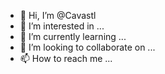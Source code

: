 - 👋 Hi, I’m @Cavastl
- 👀 I’m interested in ...
- 🌱 I’m currently learning ...
- 💞️ I’m looking to collaborate on ...
- 📫 How to reach me ...

<!---
Cavastl/Cavastl is a ✨ special ✨ repository because its `README.md` (this file) appears on your GitHub profile.
You can click the Preview link to take a look at your changes.
--->
